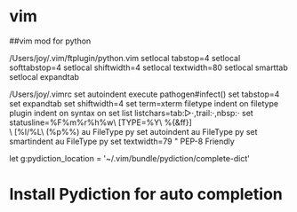 vim
===

##vim mod for python


/Users/joy/.vim/ftplugin/python.vim
setlocal tabstop=4
setlocal softtabstop=4
setlocal shiftwidth=4
setlocal textwidth=80
setlocal smarttab
setlocal expandtab


/Users/joy/.vimrc
set autoindent
execute pathogen#infect()
set tabstop=4
set expandtab
set shiftwidth=4
set term=xterm
filetype indent on
filetype plugin indent on
syntax on
set list listchars=tab:▷⋅,trail:⋅,nbsp:⋅
set statusline=%F%m%r%h%w\ [TYPE=%Y\ %{&ff}]\
            \ [%l/%L\ (%p%%)
au FileType py set autoindent
au FileType py set smartindent
au FileType py set textwidth=79 " PEP-8 Friendly


let g:pydiction_location = '~/.vim/bundle/pydiction/complete-dict'

# Install Pydiction for auto completion
